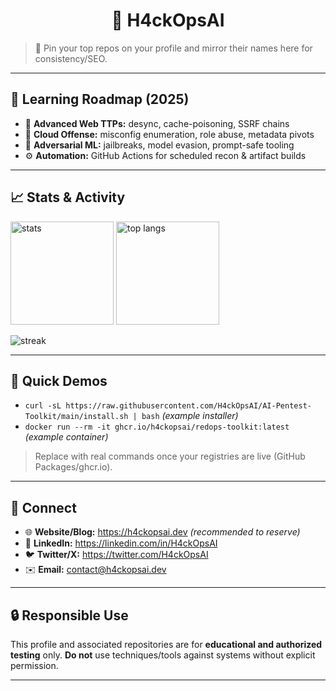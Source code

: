 <h1 align="center">👾 H4ckOpsAI</h1>


> 📌 Pin your top repos on your profile and mirror their names here for consistency/SEO.


---


## 🧭 Learning Roadmap (2025)
- 🧩 **Advanced Web TTPs:** desync, cache-poisoning, SSRF chains
- 🔐 **Cloud Offense:** misconfig enumeration, role abuse, metadata pivots
- 🧠 **Adversarial ML:** jailbreaks, model evasion, prompt-safe tooling
- ⚙️ **Automation:** GitHub Actions for scheduled recon & artifact builds


---


## 📈 Stats & Activity
<p>
<img height="165" src="https://github-readme-stats.vercel.app/api?username=H4ckOpsAI&show_icons=true&theme=radical" alt="stats"/>
<img height="165" src="https://github-readme-stats.vercel.app/api/top-langs/?username=H4ckOpsAI&layout=compact&theme=radical" alt="top langs"/>
</p>


<p>
<img src="https://streak-stats.demolab.com?user=H4ckOpsAI&theme=radical" alt="streak" />
</p>


---


## 🧪 Quick Demos
- `curl -sL https://raw.githubusercontent.com/H4ckOpsAI/AI-Pentest-Toolkit/main/install.sh | bash` *(example installer)*
- `docker run --rm -it ghcr.io/h4ckopsai/redops-toolkit:latest` *(example container)*


> Replace with real commands once your registries are live (GitHub Packages/ghcr.io).


---


## 🤝 Connect
- 🌐 **Website/Blog:** https://h4ckopsai.dev *(recommended to reserve)*
- 💼 **LinkedIn:** https://linkedin.com/in/H4ckOpsAI
- 🐦 **Twitter/X:** https://twitter.com/H4ckOpsAI
- ✉️ **Email:** contact@h4ckopsai.dev


---


## 🔒 Responsible Use
This profile and associated repositories are for **educational and authorized testing** only. **Do not** use techniques/tools against systems without explicit permission.


---
